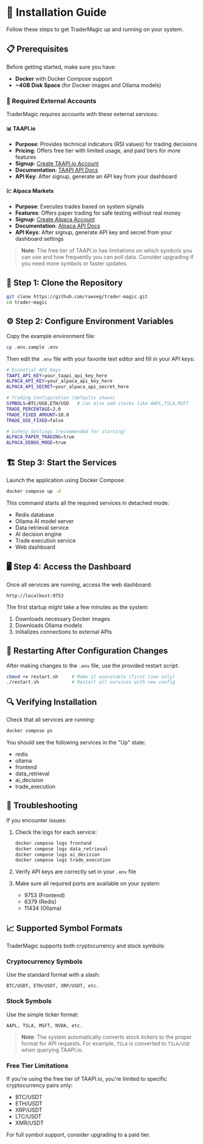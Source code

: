 # 🚀 Installation Guide

Follow these steps to get TraderMagic up and running on your system.

## 📋 Prerequisites

Before getting started, make sure you have:

- **Docker** with Docker Compose support
- **~4GB Disk Space** (for Docker images and Ollama models)

### 🔑 Required External Accounts

TraderMagic requires accounts with these external services:

#### 📊 TAAPI.io
- **Purpose**: Provides technical indicators (RSI values) for trading decisions
- **Pricing**: Offers free tier with limited usage, and paid tiers for more features
- **Signup**: [Create TAAPI.io Account](https://taapi.io/signup)
- **Documentation**: [TAAPI API Docs](https://taapi.io/documentation/)
- **API Key**: After signup, generate an API key from your dashboard

#### 💹 Alpaca Markets
- **Purpose**: Executes trades based on system signals
- **Features**: Offers paper trading for safe testing without real money
- **Signup**: [Create Alpaca Account](https://app.alpaca.markets/signup)
- **Documentation**: [Alpaca API Docs](https://alpaca.markets/docs/)
- **API Keys**: After signup, generate API key and secret from your dashboard settings

> **Note**: The free tier of TAAPI.io has limitations on which symbols you can use and how frequently you can poll data. Consider upgrading if you need more symbols or faster updates.

## 🔧 Step 1: Clone the Repository

```bash
git clone https://github.com/rawveg/trader-magic.git
cd trader-magic
```

## ⚙️ Step 2: Configure Environment Variables

Copy the example environment file:

```bash
cp .env.sample .env
```

Then edit the `.env` file with your favorite text editor and fill in your API keys:

```bash
# Essential API Keys
TAAPI_API_KEY=your_taapi_api_key_here
ALPACA_API_KEY=your_alpaca_api_key_here
ALPACA_API_SECRET=your_alpaca_api_secret_here

# Trading Configuration (defaults shown)
SYMBOLS=BTC/USD,ETH/USD   # Can also add stocks like AAPL,TSLA,MSFT
TRADE_PERCENTAGE=2.0
TRADE_FIXED_AMOUNT=10.0
TRADE_USE_FIXED=false

# Safety Settings (recommended for starting)
ALPACA_PAPER_TRADING=true
ALPACA_DEBUG_MODE=true
```

## 🏗️ Step 3: Start the Services

Launch the application using Docker Compose:

```bash
docker compose up -d
```

This command starts all the required services in detached mode:
- Redis database
- Ollama AI model server
- Data retrieval service
- AI decision engine
- Trade execution service
- Web dashboard

## 🖥️ Step 4: Access the Dashboard

Once all services are running, access the web dashboard:

```
http://localhost:9753
```

The first startup might take a few minutes as the system:
1. Downloads necessary Docker images
2. Downloads Ollama models
3. Initializes connections to external APIs

## 🔄 Restarting After Configuration Changes

After making changes to the `.env` file, use the provided restart script:

```bash
chmod +x restart.sh     # Make it executable (first time only)
./restart.sh            # Restart all services with new config
```

## 🔍 Verifying Installation

Check that all services are running:

```bash
docker compose ps
```

You should see the following services in the "Up" state:
- redis
- ollama
- frontend
- data_retrieval
- ai_decision
- trade_execution

## 🔧 Troubleshooting

If you encounter issues:

1. Check the logs for each service:
   ```bash
   docker compose logs frontend
   docker compose logs data_retrieval
   docker compose logs ai_decision
   docker compose logs trade_execution
   ```

2. Verify API keys are correctly set in your `.env` file

3. Make sure all required ports are available on your system:
   - 9753 (Frontend)
   - 6379 (Redis)
   - 11434 (Ollama)

## 📈 Supported Symbol Formats

TraderMagic supports both cryptocurrency and stock symbols:

### Cryptocurrency Symbols
Use the standard format with a slash:
```
BTC/USDT, ETH/USDT, XRP/USDT, etc.
```

### Stock Symbols
Use the simple ticker format:
```
AAPL, TSLA, MSFT, NVDA, etc.
```

> **Note**: The system automatically converts stock tickers to the proper format for API requests. For example, `TSLA` is converted to `TSLA/USD` when querying TAAPI.io.

### Free Tier Limitations
If you're using the free tier of TAAPI.io, you're limited to specific cryptocurrency pairs only:
- BTC/USDT
- ETH/USDT
- XRP/USDT
- LTC/USDT
- XMR/USDT

For full symbol support, consider upgrading to a paid tier.